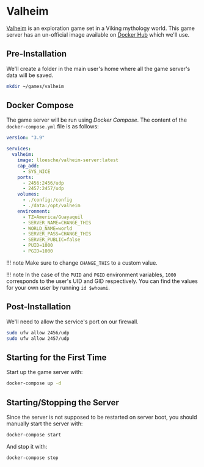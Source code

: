# Valheim

[Valheim](https://store.steampowered.com/app/892970/Valheim/) is an exploration game set in a Viking mythology world. This game server has an un-official image available on [Docker Hub](https://hub.docker.com/r/lloesche/valheim-server) which we'll use.

## Pre-Installation

We'll create a folder in the main user's home where all the game server's data will be saved.

```bash
mkdir ~/games/valheim
```

## Docker Compose

The game server will be run using *Docker Compose*. The content of the `docker-compose.yml` file is as follows:

```yaml
version: "3.9"

services:
  valheim:
    image: lloesche/valheim-server:latest
    cap_add:
      - SYS_NICE
    ports:
      - 2456:2456/udp
      - 2457:2457/udp
    volumes:
      - ./config:/config
      - ./data:/opt/valheim
    environment:
      - TZ=America/Guayaquil
      - SERVER_NAME=CHANGE_THIS
      - WORLD_NAME=world
      - SERVER_PASS=CHANGE_THIS
      - SERVER_PUBLIC=false
      - PUID=1000
      - PGID=1000
```

!!! note
    Make sure to change `CHANGE_THIS` to a custom value.

!!! note
    In the case of the `PUID` and `PGID` environment variables, `1000` corresponds to the user's UID and GID respectively. You can find the values for your own user by running `id $whoami`.

## Post-Installation

We'll need to allow the service's port on our firewall.

```bash
sudo ufw allow 2456/udp
sudo ufw allow 2457/udp
```

## Starting for the First Time

Start up the game server with:

```bash
docker-compose up -d
```

## Starting/Stopping the Server

Since the server is not supposed to be restarted on server boot, you should manually start the server with:

```bash
docker-compose start
```

And stop it with:

```bash
docker-compose stop
```

